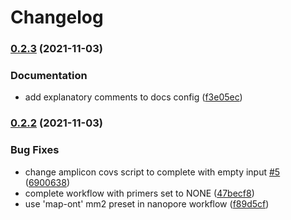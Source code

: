 # Changelog

### [0.2.3](https://www.github.com/RIVM-bioinformatics/ViroConstrictor/compare/v0.2.2...v0.2.3) (2021-11-03)


### Documentation

* add explanatory comments to docs config ([f3e05ec](https://www.github.com/RIVM-bioinformatics/ViroConstrictor/commit/f3e05ecbc47e7f68edefa8829ce95876b147241e))

### [0.2.2](https://www.github.com/RIVM-bioinformatics/ViroConstrictor/compare/v0.2.1...v0.2.2) (2021-11-03)


### Bug Fixes

* change amplicon covs script to complete with empty input [#5](https://www.github.com/RIVM-bioinformatics/ViroConstrictor/issues/5) ([6900638](https://www.github.com/RIVM-bioinformatics/ViroConstrictor/commit/6900638375ad95b96771de15bbb2ea7fa9d3ba14))
* complete workflow with primers set to NONE ([47becf8](https://www.github.com/RIVM-bioinformatics/ViroConstrictor/commit/47becf85eba7c92f70df27fe93ccffdf27efae1c))
* use 'map-ont' mm2 preset in nanopore workflow ([f89d5cf](https://www.github.com/RIVM-bioinformatics/ViroConstrictor/commit/f89d5cf7154c139eab1ce361fc4107c4cd568217))
